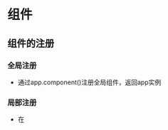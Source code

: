 # 组件

## 组件的注册

### 全局注册

- 通过app.component()注册全局组件，返回app实例

### 局部注册

- 在<script setup/>语法糖中只需要引入，不需要注册
- 没有使用语法糖的话，就需要通过通过components配置项进行注册

**`全局注册的组件会被打包进每一个js文件中，即使你实际上没有使用`**

## props

props遵循单项数据流，子组件无法修改父组件传入的值，props作为一个`只读属性`

- 当`props传递的值只是一个初始值`，`后续`要对这个`初始值进行修改`，就可以在`const value = ref(props.value)；`这种方式
- 当需要对props的值进行转换，可以使用computed函数
- **`特殊情况就是当props传递的值是一个对象或者数组类型的时候，子组件可以修改对象或者数组的内部属性实现修改父组件的状态的一个目的，但比较消耗性能`**

### props声明

一个组件需要声明props，用来`区分那些是props那些是attrs`

- 在<script setup/>语法糖中，使用defineProps编译宏来声明
- 在没有使用语法糖的情况下，就需要通过props配置项来进行props的声明

### props值的类型

- 字符串数组的形式,['attr']
- 对象的形式,{attr: type(预期类型)}

### 动态/静态的props

- 静态的用于一些配置项，不会动态的发生改变，对组件进行一些设置
- 动态的就是一些数据项，随着用户的操作数据会发生变化

### props使用一次绑定，绑定多个props

```js
const post = {
  id: 1,
  title: 'My Journey with Vue'
}

<BlogPost v-bind="post" />
```

等价于

```js
<BlogPost :id="post.id" :title="post.title" />
```

### props校验

props可以传递的值为数组或者对象

- type类型除了那些系统提供的以外，可以自己使用构造函数定义的类型

- 对象的话，props参数也是一个对象的话，可以设置type、default、required
  - 默认情况下，required为false，default为undefined(除了Boolean以外)
  - 除 `Boolean` 外的未传递的可选 prop 将会有一个默认值 `undefined`
  - 如果声明了 `default` 值，那么在 prop 的值被解析为 `undefined` 时，无论 prop 是未被传递还是显式指明的 `undefined`，都会改为 `default` 值

### Boolean 类型转换

为了贴近原生对于布尔类型的属性的操作

例如：<a disabled/>

Vue会将布尔类型的数值转换，如果props的属性的值为数组的话，则`只转换第一个值为布尔类型的属性`

## 组件v-model

可以在组件上实现双向绑定，用于表单输入类控件上

vue3为组件定义提供了defineModel(`3.4+`)，对model的类型，以及默认值进行限制(`以前是在props中进行接收以及限制`)

```
const count = defineModel("count", { type: Number, default: 0 })
```

```js
// 子组件：
const model = defineModel({ default: 1 })

// 父组件
const myRef = ref()

<Child v-model="myRef"></Child>
```

常见修饰符：

- trim
- number
- lazy

也可以自定义修饰符：https://cn.vuejs.org/guide/components/v-model.html

## 透传

给一个组件传递的参数中，没有被组件的props或者emits所声明或者v-on的监视器

- class
- style
- id

这些属性在使用了透传之后，就会作用在使用了透传的元素上，而不是第一个根元素上

### 禁用 Attributes 继承

```js
<script setup>
defineOptions({
  inheritAttrs: false
})
// ...setup 逻辑
</script>
```

**`可以在模板中直接使用$attrs来进行访问，也可以引入useAttrs函数，同时slots也是可以通过$slots进行访问的，不需要使用useSlots函数`**

## 插槽

由两部分构成

- 插槽内容(`父组件`)
- 插槽出口:<slot></slot>标签，标签内部设置的内容为默认内容(`子组件`)

`插槽内容只能访问，所在组件的数据，无法访问子组件的数据`

插槽的用法：

- 具名插槽
  - 父组件通过<template #name></template>
  - 子组件通过<slot name="name"></slot>

- 动态插槽名

  - 父组件<template #[name]></template>

- 作用域插槽

  - 父组件通过<template #name="绑定的参数">
  - 子组件子组件通过<slot name="name" v-bind="绑定的参数"></slot>

  ## 依赖注入

  ```js
  import { ref, provide } from 'vue'
  
  const count = ref(0)
  provide('key', count)
  
  
  import { inject } from 'vue'
  
  export default {
    setup() {
      const message = inject('message')
      return { message }
    }
  }
  ```

  